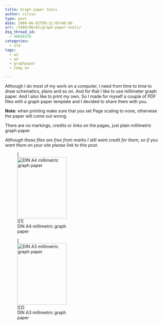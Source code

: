 ```yaml
---
title: Graph paper tools
author: silviu
type: post
date: 2009-06-01T09:31:05+00:00
url: /2009/06/01/graph-paper-tools/
dsq_thread_id:
  - 48858278
categories:
  - old
tags:
  - a3
  - a4
  - graphpaper
  - temp_on

---
```

Although I do most of my work on a computer, I need from time to time to draw schematics, plans and so on. And for that I like to use millimeter graph paper. And I also like to print my own. So I made for myself a couple of PDF files with a graph paper template and I decided to share them with you.

**Note:** when printing make sure that you set Page scaling to none, otherwise the paper will come out wrong.

There are no markings, credits or links on the pages, just plain millimetric graph paper.

_Although these files are free from marks I still want credit for them, so if you want them on your site please link to this post._ 

<figure id="attachment_170" aria-describedby="caption-attachment-170" style="width: 163px" class="wp-caption alignleft">[<img decoding="async" loading="lazy" class="size-full wp-image-170 " title="graph_paper" src="http://blog.silviuvulcan.ro/wp-content/uploads/sites/2/2009/06/graph_paper.jpg" alt="DIN A4 millimetric graph paper" width="163" height="203" />][1]<figcaption id="caption-attachment-170" class="wp-caption-text">DIN A4 millimetric graph paper</figcaption></figure>

<figure id="attachment_170" aria-describedby="caption-attachment-170" style="width: 163px" class="wp-caption alignleft">[<img decoding="async" loading="lazy" class="size-full wp-image-170 " title="graph_paper" src="http://blog.silviuvulcan.ro/wp-content/uploads/sites/2/2009/06/graph_paper.jpg" alt="DIN A3 millimetric graph paper" width="163" height="203" />][2]<figcaption id="caption-attachment-170" class="wp-caption-text">DIN A3 millimetric graph paper</figcaption></figure>

 [1]: http://blog.silviuvulcan.ro/wp-content/uploads/sites/2/2009/06/a4_1_5_10mm_graphpaper.pdf
 [2]: http://blog.silviuvulcan.ro/wp-content/uploads/sites/2/2009/06/a3_1_5_10mm_graphpaper.pdf